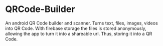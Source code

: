 # QRCode-Builder
An android QR Code builder and scanner. Turns text, files, images, videos into QR Code.
With firebase storage the files is stored anonymously, allowing the app to turn it into a shareable url. Thus, storing it into a QR Code.
